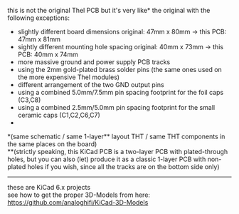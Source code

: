 this is not the original Thel PCB but it's very like\* the original with the following exceptions:  
* slightly different board dimensions original: 47mm x 80mm -> this PCB: 47mm x 81mm
* sightly different mounting hole spacing original: 40mm x 73mm -> this PCB: 40mm x 74mm
* more massive ground and power supply PCB tracks  
* using the 2mm gold-plated brass solder pins (the same ones used on the more expensive Thel modules)
* different arrangement of the two GND output pins
* using a combined 5.0mm/7.5mm pin spacing footprint for the foil caps (C3,C8)  
* using a combined 2.5mm/5.0mm pin spacing footprint for the small ceramic caps (C1,C2,C6,C7)  
* 
  
\*(same schematic / same 1-layer\** layout THT / same THT components in the same places on the board)  
\**(strictly speaking, this KiCad PCB is a two-layer PCB with plated-through holes, but you can also (let) produce it as a classic 1-layer PCB with non-plated holes if you wish, since all the tracks are on the bottom side only)  
  
----  
  
these are KiCad 6.x projects  
see how to get the proper 3D-Models from here: https://github.com/analoghifi/KiCad-3D-Models



